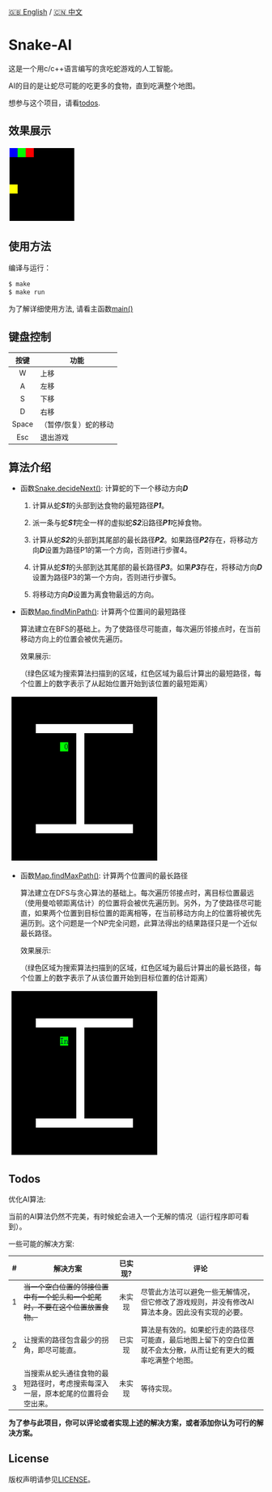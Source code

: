 [:uk: English](./README.md) / [:cn: 中文](./README-CN.md)

# Snake-AI

这是一个用c/c++语言编写的贪吃蛇游戏的人工智能。

AI的目的是让蛇尽可能的吃更多的食物，直到吃满整个地图。

想参与这个项目，请看[todos](#todos).

## 效果展示

![AI演示图](img/AI.gif)

## 使用方法

编译与运行：

```bash
$ make
$ make run
```

为了解详细使用方法, 请看主函数[main()](./src/main.cpp)

## 键盘控制

| 按键 | 功能 |
|:---:|---------|
|W|上移|
|A|左移|
|S|下移|
|D|右移|
|Space|（暂停/恢复）蛇的移动|
|Esc|退出游戏|

## 算法介绍

* 函数[Snake.decideNext()](./src/Snake.cpp): 计算蛇的下一个移动方向***D***

  1. 计算从蛇***S1***的头部到达食物的最短路径***P1***。

  2. 派一条与蛇***S1***完全一样的虚拟蛇***S2***沿路径***P1***吃掉食物。

  3. 计算从蛇***S2***的头部到其尾部的最长路径***P2***。如果路径***P2***存在，将移动方向***D***设置为路径P1的第一个方向，否则进行步骤4。

  4. 计算从蛇***S1***的头部到达其尾部的最长路径***P3***。如果***P3***存在，将移动方向***D***设置为路径P3的第一个方向，否则进行步骤5。

  5. 将移动方向***D***设置为离食物最远的方向。

* 函数[Map.findMinPath()](./src/Map.cpp): 计算两个位置间的最短路径

  算法建立在BFS的基础上。为了使路径尽可能直，每次遍历邻接点时，在当前移动方向上的位置会被优先遍历。

  效果展示:

  （绿色区域为搜索算法扫描到的区域，红色区域为最后计算出的最短路径，每个位置上的数字表示了从起始位置开始到该位置的最短距离）
  
  ![最短路径算法演示图](img/shortest_path.gif)
  
* 函数[Map.findMaxPath()](./src/Map.cpp): 计算两个位置间的最长路径

  算法建立在DFS与贪心算法的基础上。每次遍历邻接点时，离目标位置最远（使用曼哈顿距离估计）的位置将会被优先遍历到。另外，为了使路径尽可能直，如果两个位置到目标位置的距离相等，在当前移动方向上的位置将被优先遍历到。这个问题是一个NP完全问题，此算法得出的结果路径只是一个近似最长路径。
  
  效果展示:

  （绿色区域为搜索算法扫描到的区域，红色区域为最后计算出的最长路径，每个位置上的数字表示了从该位置开始到目标位置的估计距离）
  
  ![最长路径算法演示图](img/longest_path.gif)
 
## Todos

优化AI算法:

当前的AI算法仍然不完美，有时候蛇会进入一个无解的情况（运行程序即可看到）。

一些可能的解决方案:
  
| # | 解决方案 | 已实现? | 评论 |
|:-:|----------|:------------:|---------|
|1|~~当一个空白位置的邻接位置中有一个蛇头和一个蛇尾时，不要在这个位置放置食物。~~|未实现|尽管此方法可以避免一些无解情况，但它修改了游戏规则，并没有修改AI算法本身。因此没有实现的必要。|
|2|让搜索的路径包含最少的拐角，即尽可能直。|已实现|算法是有效的。如果蛇行走的路径尽可能直，最后地图上留下的空白位置就不会太分散，从而让蛇有更大的概率吃满整个地图。|
|3|当搜索从蛇头通往食物的最短路径时，考虑搜索每深入一层，原本蛇尾的位置将会空出来。|未实现|等待实现。|

**为了参与此项目，你可以评论或者实现上述的解决方案，或者添加你认为可行的解决方案。**

## License

版权声明请参见[LICENSE](./LICENSE.md)。
